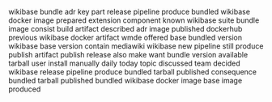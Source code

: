 wikibase bundle adr key part release pipeline produce bundled wikibase docker image prepared extension component known wikibase suite bundle image consist build artifact described adr image published dockerhub previous wikibase docker artifact wmde offered base bundled version wikibase base version contain mediawiki wikibase new pipeline still produce publish artifact publish release also make want bundle version available tarball user install manually daily today topic discussed team decided wikibase release pipeline produce bundled tarball published consequence bundled tarball published bundled wikibase docker image base image produced